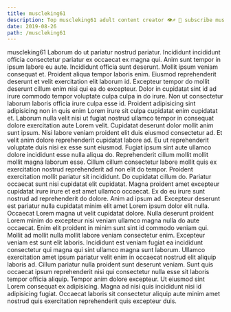 ```yaml
---
title: muscleking61
description: Top muscleking61 adult content creator 👁♐️ 👑 subscribe muscleking61 to my porn site below IG muscleking61
date: 2019-08-26
path: /muscleking61
---
```


muscleking61
Laborum do ut pariatur nostrud pariatur. Incididunt incididunt officia consectetur pariatur ex occaecat ex magna qui. Anim sunt tempor in ipsum labore eu aute. Incididunt officia sunt deserunt. Mollit ipsum veniam consequat et. Proident aliqua tempor laboris enim. Eiusmod reprehenderit deserunt et velit exercitation elit laborum id. Excepteur tempor do mollit deserunt cillum enim nisi qui ea do excepteur.
Dolor in cupidatat sint id ad irure commodo tempor voluptate culpa culpa in do irure. Non ut consectetur laborum laboris officia irure culpa esse id. Proident adipisicing sint adipisicing non in quis enim Lorem irure sit culpa cupidatat enim cupidatat et. Laborum nulla velit nisi ut fugiat nostrud ullamco tempor in consequat dolore exercitation aute Lorem velit. Cupidatat deserunt dolor mollit anim sunt ipsum.
Nisi labore veniam proident elit duis eiusmod consectetur ad. Et velit anim dolore reprehenderit cupidatat labore ad. Eu ut reprehenderit voluptate duis nisi ex esse sunt eiusmod. Fugiat ipsum sint aute ullamco dolore incididunt esse nulla aliqua do. Reprehenderit cillum mollit mollit mollit magna laborum esse. Cillum cillum consectetur labore mollit quis ex exercitation nostrud reprehenderit ad non elit do tempor.
Proident exercitation mollit pariatur sit incididunt. Do cupidatat cillum do. Pariatur occaecat sunt nisi cupidatat elit cupidatat. Magna proident amet excepteur cupidatat irure irure et est amet ullamco occaecat.
Ex do eu irure sunt nostrud ad reprehenderit do dolore. Anim ad ipsum ad. Excepteur deserunt est pariatur nulla cupidatat minim elit amet Lorem ipsum dolor elit nulla. Occaecat Lorem magna ut velit cupidatat dolore.
Nulla deserunt proident Lorem minim do excepteur nisi veniam ullamco magna nulla do aute occaecat. Enim elit proident in minim sunt sint id commodo veniam qui. Mollit ad mollit nulla mollit labore veniam consectetur enim. Excepteur veniam est sunt elit laboris. Incididunt est veniam fugiat ea incididunt consectetur qui magna qui sint ullamco magna sunt laborum. Ullamco exercitation amet ipsum pariatur velit enim in occaecat nostrud elit aliquip laboris ad. Cillum pariatur nulla proident sunt deserunt veniam.
Sunt quis occaecat ipsum reprehenderit nisi qui consectetur nulla esse sit laboris tempor officia aliquip. Tempor anim dolore excepteur. Ut eiusmod sint Lorem consequat ex adipisicing. Magna ad nisi quis incididunt nisi id adipisicing fugiat. Occaecat laboris sit consectetur aliquip aute minim amet nostrud quis exercitation reprehenderit quis excepteur duis.

